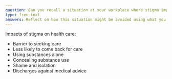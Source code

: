 ```yaml
---
question: Can you recall a situation at your workplace where stigma impacted a client’s access to care?
type: free-text
answers: Reflect on how this situation might be avoided using what you have learned in this module.
---
```

<!--- This is where the rich feedback goes -->
Impacts of stigma on health care:
- Barrier to seeking care
- Less likely to come back for care
- Using substances alone
- Concealing substance use
- Shame and isolation
- Discharges against medical advice

